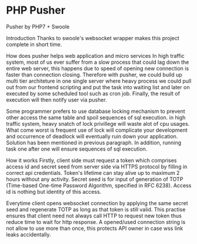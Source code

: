 # PHP Pusher
Pusher by PHP7 + Swoole

Introduction
Thanks to swoole's websocket wrapper makes this project complete in short time.

How does pusher helps web application and micro services
In high traffic system, most of us ever suffer from a slow process that could lag down the entire web server, this happens due to speed of opening new connection is faster than connection closing. Therefore with pusher, we could build up multi tier architeture in one single server where heavy process we could pull out from our frontend scripting and put the task into waiting list and later on executed by some scheduled tool such as cron job. Finally, the result of execution will then notify user via pusher.

Some programmer prefers to use database locking mechanism to prevent other access the same table and spoil sequences of sql execution. in high traffic system, heavy snatch of lock privillege will waste alot of cpu usages. What come worst is frequent use of lock will complicate your development and occurrence of deadlock will eventually ruin down your application. Solution has been mentioned in previous paragraph. In addition, running task one after one will ensure sequences of sql execution.

How it works
Firstly, client side must request a token which comprises access id and secret seed from server side via HTTPS protocol by filling in correct api credentials. Token's lifetime can stay alive up to maximum 2 hours without any activity. Secret seed is for input of generation of TOTP (Time-based One-time Password Algorithm, specified in RFC 6238). Access id is nothing but identity of this access.

Everytime client opens websocket connection by applying the same secret seed and regenerate TOTP as long as that token is still valid. This practise ensures that client need not always call HTTP to request new token thus reduce time to wait for http response. A opened/used connection string is not allow to use more than once, this protects API owner in case wss link leaks accidentally.
